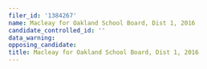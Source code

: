 ```yaml
---
filer_id: '1384267'
name: Macleay for Oakland School Board, Dist 1, 2016
candidate_controlled_id: ''
data_warning: 
opposing_candidate: 
title: Macleay for Oakland School Board, Dist 1, 2016
---
```

